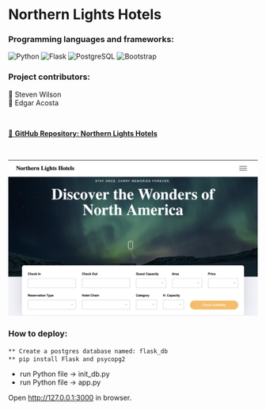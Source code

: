 # Northern Lights Hotels

### Programming languages and frameworks:

![Python](https://img.shields.io/badge/python-3670A0?style=for-the-badge&logo=python&logoColor=ffdd54)
![Flask](https://img.shields.io/badge/flask-%23000.svg?style=for-the-badge&logo=flask&logoColor=white)
![PostgreSQL](https://img.shields.io/badge/PostgreSQL-000000?style=for-the-badge&logo=PostgreSQL&logoColor=white)
![Bootstrap](https://img.shields.io/badge/bootstrap-%23563D7C.svg?style=for-the-badge&logo=bootstrap&logoColor=white)

### Project contributors:

:wave: Steven Wilson <br/>
:wave: Edgar Acosta 

<br/>

[:round_pushpin: **GitHub Repository: Northern Lights Hotels**](https://link-url-here.org)

<br/>

![alt text](https://github.com/steven-n-wilson/NorthernLightsHotels/blob/main/static/images/Capture%20d’écran%2C%20le%202023-03-31%20à%2021.34.11.png)


### How to deploy:
```
** Create a postgres database named: flask_db
** pip install Flask and psycopg2
```
* run Python file → init_db.py
* run Python file → app.py

Open http://127.0.0.1:3000 in browser.
